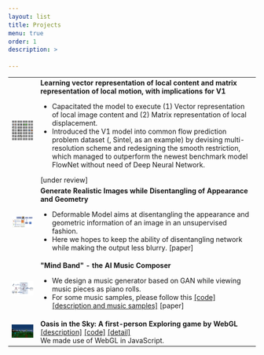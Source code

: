 ```yaml
---
layout: list
title: Projects
menu: true
order: 1
description: >

---
```




<table>
<tbody>
	<tr>
		<td><center><img src="/assets/img/v1_cell.png" style="width: 250px; " /></center></td>
    <td><b>Learning vector representation of local content and matrix representation of local motion, with implications for V1</b><br />
      <ul>
        <li>Capacitated the model to execute (1) Vector representation of local image content and (2) Matrix representation of local displacement.</li>
        <li>Introduced the V1 model into common flow prediction problem dataset (, Sintel, as an example) by devising multi-resolution scheme and redesigning the smooth restriction, which managed to outperform the newest benchmark model FlowNet without need of Deep Neural Network.</li>
      </ul><a herf="">[under review]</a></td>
	</tr>
  <tr>
		<td><center><img src="/assets/img/deformable.png" style="width: 250px; " /></center></td>
    <td><b>Generate Realistic Images while Disentangling of Appearance and Geometry</b><br />
      <ul>
        <li>Deformable Model aims at disentangling the appearance and geometric information of an image in an unsupervised fashion.</li>
        <li>Here we hopes to keep the ability of disentangling network while making the output less blurry. <a herf="https://arxiv.org/abs/1806.06298">[paper]</a></li> 
      </ul>
    </td>
  </tr>
  <tr>
	<td><center><img src="/assets/img/acm.png" style="width: 250px; " /></center></td>
<td><b>"Mind Band" - the AI Music Composer</b><br />
  <ul>
    <li>We design a music generator based on GAN while viewing music pieces as piano rolls.</li>
    <li>For some music samples, please follow this 
      <a href="https://github.com/ryf1123/CLAF/">[code]</a>
      <a href="http://ryf1123.github.io/personal/2019-08-11-music/">[description and music samples]</a>
      <a herf="">[paper]</a>
    </li>
  </ul>
</td>
</tr>
  <tr>
  	<td><center><img src="/assets/img/oasis.png" style="width: 250px; " /></center>
    </td>
    <td><b>Oasis in the Sky: A first-person Exploring game by WebGL </b>
      <a href="https://github.com/ryf1123/Oasis-in-the-Sky/blob/master/README.md">[description]</a>
      <a href="https://github.com/ryf1123/Oasis-in-the-Sky">[code]</a>
      <a href="https://github.com/ryf1123/personal/2019-10-11-oasis/">[detail]</a>
		<br>We made use of WebGL in JavaScript. 
    </td>
  </tr>
</tbody>
</table>





[docs]: ../../docs/README.md

